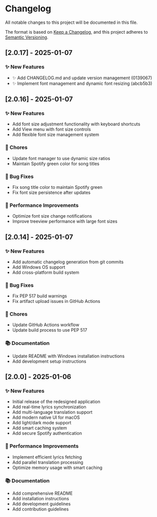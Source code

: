 # Changelog

All notable changes to this project will be documented in this file.

The format is based on [Keep a Changelog](https://keepachangelog.com/en/1.0.0/),
and this project adheres to [Semantic Versioning](https://semver.org/spec/v2.0.0.html).

## [2.0.17] - 2025-01-07

### ✨ New Features
- ✨ Add CHANGELOG.md and update version management (0139067)
- ✨ Implement font management and dynamic font resizing (abcb5b3)


## [2.0.16] - 2025-01-07

### ✨ New Features

- Add font size adjustment functionality with keyboard shortcuts
- Add View menu with font size controls
- Add flexible font size management system

### 🔧 Chores

- Update font manager to use dynamic size ratios
- Maintain Spotify green color for song titles

### 🐛 Bug Fixes

- Fix song title color to maintain Spotify green
- Fix font size persistence after updates

### 🚀 Performance Improvements

- Optimize font size change notifications
- Improve treeview performance with large font sizes

## [2.0.14] - 2025-01-07

### ✨ New Features

- Add automatic changelog generation from git commits
- Add Windows OS support
- Add cross-platform build system

### 🐛 Bug Fixes

- Fix PEP 517 build warnings
- Fix artifact upload issues in GitHub Actions

### 🔧 Chores

- Update GitHub Actions workflow
- Update build process to use PEP 517

### 📚 Documentation

- Update README with Windows installation instructions
- Add development setup instructions

## [2.0.0] - 2025-01-06

### ✨ New Features

- Initial release of the redesigned application
- Add real-time lyrics synchronization
- Add multi-language translation support
- Add modern native UI for macOS
- Add light/dark mode support
- Add smart caching system
- Add secure Spotify authentication

### 🚀 Performance Improvements

- Implement efficient lyrics fetching
- Add parallel translation processing
- Optimize memory usage with smart caching

### 📚 Documentation

- Add comprehensive README
- Add installation instructions
- Add development guidelines
- Add contribution guidelines
